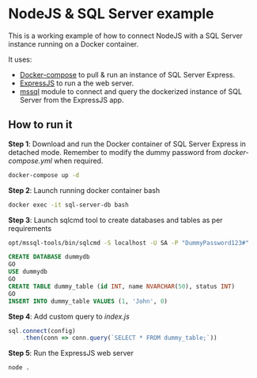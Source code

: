 # NodeJS & SQL Server example
This is a working example of how to connect NodeJS with a SQL Server instance running on a Docker container.

It uses:
* [Docker-compose](https://docs.docker.com/compose/) to pull & run an instance of SQL Server Express.
* [ExpressJS](https://expressjs.com/) to run a the web server.
* [mssql](https://www.npmjs.com/package/mssql) module to connect and query the dockerized instance of SQL Server from the ExpressJS app.

## How to run it
**Step 1**: Download and run the Docker container of SQL Server Express in detached mode. Remember to modify the dummy password from *docker-compose.yml* when required.
```bash
docker-compose up -d
```

**Step 2**: Launch running docker container bash
```bash
docker exec -it sql-server-db bash
```

**Step 3**: Launch sqlcmd tool to create databases and tables as per requirements
```bash
opt/mssql-tools/bin/sqlcmd -S localhost -U SA -P "DummyPassword123#"
```
```sql
CREATE DATABASE dummydb
GO
USE dummydb
GO
CREATE TABLE dummy_table (id INT, name NVARCHAR(50), status INT)
GO
INSERT INTO dummy_table VALUES (1, 'John', 0)
```


**Step 4**: Add custom query to *index.js*
```javascript
sql.connect(config)
    .then(conn => conn.query(`SELECT * FROM dummy_table;`))
```


**Step 5**: Run the ExpressJS web server
```bash
node .
```



